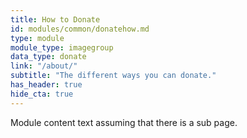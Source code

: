 ```yaml
---
title: How to Donate
id: modules/common/donatehow.md
type: module
module_type: imagegroup
data_type: donate
link: "/about/"
subtitle: "The different ways you can donate."
has_header: true
hide_cta: true
---
```

Module content text assuming that there is a sub page.
